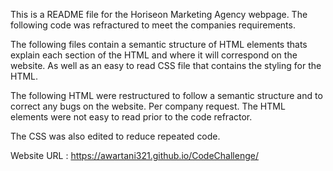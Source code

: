 This is a README file for the Horiseon Marketing Agency webpage. The following code was refractured to meet the companies requirements.

The following files contain a semantic structure of HTML elements thats explain each section of the HTML and where it will correspond on the website. As well as an easy to read CSS file that contains the styling for the HTML.

The following HTML were restructured to follow a semantic structure and to correct any bugs on the website. Per company request. The HTML elements were not easy to read prior to the code refractor.

The CSS was also edited to reduce repeated code.

Website URL : https://awartani321.github.io/CodeChallenge/


